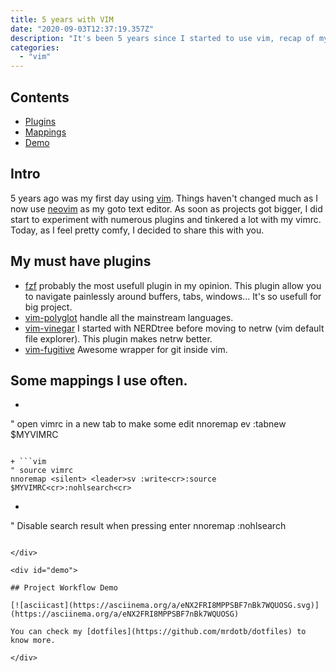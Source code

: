 ```yaml
---	
title: 5 years with VIM
date: "2020-09-03T12:37:19.357Z"
description: "It's been 5 years since I started to use vim, recap of my journey"
categories:
  - "vim"
---
```


## Contents

<div id="contents">

+ [Plugins](#plugins)
+ [Mappings](#mappings)
+ [Demo](#demo)

</div>

## Intro

5 years ago was my first day using [vim](https://www.vim.org/). Things haven't changed much as I now use [neovim](https://neovim.io/) as my goto text editor. As soon as projects got bigger, I did start to experiment with numerous plugins and tinkered a lot with my vimrc. Today, as I feel pretty comfy, I decided to share this with you.

<div id="plugins">

## My must have plugins

+ [fzf](https://github.com/junegunn/fzf.vim) probably the most usefull plugin in my opinion. This plugin allow you to navigate painlessly around buffers, tabs, windows... It's so usefull for big project.
+ [vim-polyglot](https://github.com/sheerun/vim-polyglot) handle all the mainstream languages.
+ [vim-vinegar](https://github.com/tpope/vim-vinegar) I started with NERDtree before moving to netrw (vim default file explorer). This plugin makes netrw better.
+ [vim-fugitive](https://github.com/tpope/vim-fugitive) Awesome wrapper for git inside vim.

</div>

<div id="mappings">

## Some mappings I use often.

+ ```vim
" open vimrc in a new tab to make some edit
nnoremap <leader>ev :tabnew $MYVIMRC<cr>
```

+ ```vim
" source vimrc
nnoremap <silent> <leader>sv :write<cr>:source $MYVIMRC<cr>:nohlsearch<cr>
```

+ ```vim
" Disable search result when pressing enter
nnoremap <silent><cr> :nohlsearch<cr>
```

</div>

<div id="demo">

## Project Workflow Demo

[![asciicast](https://asciinema.org/a/eNX2FRI8MPPSBF7nBk7WQUOSG.svg)](https://asciinema.org/a/eNX2FRI8MPPSBF7nBk7WQUOSG)

You can check my [dotfiles](https://github.com/mrdotb/dotfiles) to know more.

</div>
